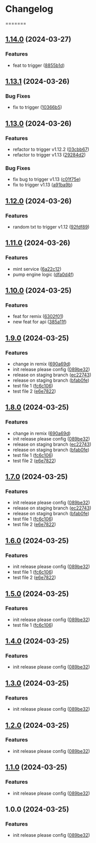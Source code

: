 # Changelog

=======
## [1.14.0](https://github.com/realfredlai/release-demo/compare/my-app-v1.13.1...my-app-v1.14.0) (2024-03-27)


### Features

* feat to trigger ([8855b1d](https://github.com/realfredlai/release-demo/commit/8855b1d9b1e3633e8ebd0e62cb93bd9c685ddd34))

## [1.13.1](https://github.com/realfredlai/release-demo/compare/my-app-v1.13.0...my-app-v1.13.1) (2024-03-26)


### Bug Fixes

* fix to trigger ([10366b5](https://github.com/realfredlai/release-demo/commit/10366b5813c1e631b627a38b4311ae6fea94a973))

## [1.13.0](https://github.com/realfredlai/release-demo/compare/my-app-v1.12.0...my-app-v1.13.0) (2024-03-26)


### Features

* refactor to trigger v1.12.2 ([03cbb67](https://github.com/realfredlai/release-demo/commit/03cbb6708cbf05e4dacf867af8b71c5ec5d245c4))
* refactor to trigger v1.13 ([29284d2](https://github.com/realfredlai/release-demo/commit/29284d23b1fce94d12a31d4e76b32c92b3f2f613))


### Bug Fixes

* fix bug to trigger v1.13 ([c01f75e](https://github.com/realfredlai/release-demo/commit/c01f75ede5a367ebc82f7d0237df961a8d9dc1ec))
* fix to trigger v1.13 ([a91ba9b](https://github.com/realfredlai/release-demo/commit/a91ba9b97c4c571ebcfce8ff7e45c971d324f1f9))

## [1.12.0](https://github.com/realfredlai/release-demo/compare/my-app-v1.11.0...my-app-v1.12.0) (2024-03-26)


### Features

* random txt to trigger v1.12 ([92fdf89](https://github.com/realfredlai/release-demo/commit/92fdf897d69ce2b2b37b8770d9e5ebd6e4842383))

## [1.11.0](https://github.com/realfredlai/release-demo/compare/my-app-v1.10.0...my-app-v1.11.0) (2024-03-26)


### Features

* mint service ([6a22c12](https://github.com/realfredlai/release-demo/commit/6a22c1262f23cbf5a032c50d42b45ce64b8a8919))
* pump engine logic ([dfa0d4f](https://github.com/realfredlai/release-demo/commit/dfa0d4f1052aa09914dda14c34fd75514f234bc3))

## [1.10.0](https://github.com/realfredlai/release-demo/compare/my-app-v1.9.0...my-app-v1.10.0) (2024-03-25)


### Features

* feat for remix ([6302f01](https://github.com/realfredlai/release-demo/commit/6302f01bdef198de4a4540f164446af8733e7db6))
* new feat for api ([385a11f](https://github.com/realfredlai/release-demo/commit/385a11f00095070840dd7588c8452a889a4f1220))

## [1.9.0](https://github.com/realfredlai/release-demo/compare/my-app-v1.8.0...my-app-v1.9.0) (2024-03-25)


### Features

* change in remix ([690a69d](https://github.com/realfredlai/release-demo/commit/690a69d17c4019bf1eb2ae5baefbb181d9a9b457))
* init release please config ([089be32](https://github.com/realfredlai/release-demo/commit/089be32b127486c101bf66fbd1f4d2bcb987707f))
* release on staging branch ([ec22743](https://github.com/realfredlai/release-demo/commit/ec22743bc2cf23c676c3726dc8c8316973006ec2))
* release on staging branch ([bfab0fe](https://github.com/realfredlai/release-demo/commit/bfab0fecb9a99f0911d538d80ecc8265666e04e6))
* test file 1 ([fc6c106](https://github.com/realfredlai/release-demo/commit/fc6c106467a6168f464a540c4b67025f60f29a77))
* test file 2 ([e6e7822](https://github.com/realfredlai/release-demo/commit/e6e78221c5252cf0798e71cb40368b7dbcb5791c))

## [1.8.0](https://github.com/realfredlai/release-demo/compare/my-app-v1.7.0...my-app-v1.8.0) (2024-03-25)


### Features

* change in remix ([690a69d](https://github.com/realfredlai/release-demo/commit/690a69d17c4019bf1eb2ae5baefbb181d9a9b457))
* init release please config ([089be32](https://github.com/realfredlai/release-demo/commit/089be32b127486c101bf66fbd1f4d2bcb987707f))
* release on staging branch ([ec22743](https://github.com/realfredlai/release-demo/commit/ec22743bc2cf23c676c3726dc8c8316973006ec2))
* release on staging branch ([bfab0fe](https://github.com/realfredlai/release-demo/commit/bfab0fecb9a99f0911d538d80ecc8265666e04e6))
* test file 1 ([fc6c106](https://github.com/realfredlai/release-demo/commit/fc6c106467a6168f464a540c4b67025f60f29a77))
* test file 2 ([e6e7822](https://github.com/realfredlai/release-demo/commit/e6e78221c5252cf0798e71cb40368b7dbcb5791c))

## [1.7.0](https://github.com/realfredlai/release-demo/compare/my-app-v1.6.0...my-app-v1.7.0) (2024-03-25)


### Features

* init release please config ([089be32](https://github.com/realfredlai/release-demo/commit/089be32b127486c101bf66fbd1f4d2bcb987707f))
* release on staging branch ([ec22743](https://github.com/realfredlai/release-demo/commit/ec22743bc2cf23c676c3726dc8c8316973006ec2))
* release on staging branch ([bfab0fe](https://github.com/realfredlai/release-demo/commit/bfab0fecb9a99f0911d538d80ecc8265666e04e6))
* test file 1 ([fc6c106](https://github.com/realfredlai/release-demo/commit/fc6c106467a6168f464a540c4b67025f60f29a77))
* test file 2 ([e6e7822](https://github.com/realfredlai/release-demo/commit/e6e78221c5252cf0798e71cb40368b7dbcb5791c))

## [1.6.0](https://github.com/realfredlai/release-demo/compare/my-app-v1.5.0...my-app-v1.6.0) (2024-03-25)


### Features

* init release please config ([089be32](https://github.com/realfredlai/release-demo/commit/089be32b127486c101bf66fbd1f4d2bcb987707f))
* test file 1 ([fc6c106](https://github.com/realfredlai/release-demo/commit/fc6c106467a6168f464a540c4b67025f60f29a77))
* test file 2 ([e6e7822](https://github.com/realfredlai/release-demo/commit/e6e78221c5252cf0798e71cb40368b7dbcb5791c))

## [1.5.0](https://github.com/realfredlai/release-demo/compare/my-app-v1.4.0...my-app-v1.5.0) (2024-03-25)


### Features

* init release please config ([089be32](https://github.com/realfredlai/release-demo/commit/089be32b127486c101bf66fbd1f4d2bcb987707f))
* test file 1 ([fc6c106](https://github.com/realfredlai/release-demo/commit/fc6c106467a6168f464a540c4b67025f60f29a77))

## [1.4.0](https://github.com/realfredlai/release-demo/compare/my-app-v1.3.0...my-app-v1.4.0) (2024-03-25)


### Features

* init release please config ([089be32](https://github.com/realfredlai/release-demo/commit/089be32b127486c101bf66fbd1f4d2bcb987707f))

## [1.3.0](https://github.com/realfredlai/release-demo/compare/my-app-v1.2.0...my-app-v1.3.0) (2024-03-25)


### Features

* init release please config ([089be32](https://github.com/realfredlai/release-demo/commit/089be32b127486c101bf66fbd1f4d2bcb987707f))

## [1.2.0](https://github.com/realfredlai/release-demo/compare/my-app-v1.1.0...my-app-v1.2.0) (2024-03-25)


### Features

* init release please config ([089be32](https://github.com/realfredlai/release-demo/commit/089be32b127486c101bf66fbd1f4d2bcb987707f))

## [1.1.0](https://github.com/realfredlai/release-demo/compare/my-app-v1.0.0...my-app-v1.1.0) (2024-03-25)


### Features

* init release please config ([089be32](https://github.com/realfredlai/release-demo/commit/089be32b127486c101bf66fbd1f4d2bcb987707f))

## 1.0.0 (2024-03-25)


### Features

* init release please config ([089be32](https://github.com/realfredlai/release-demo/commit/089be32b127486c101bf66fbd1f4d2bcb987707f))
